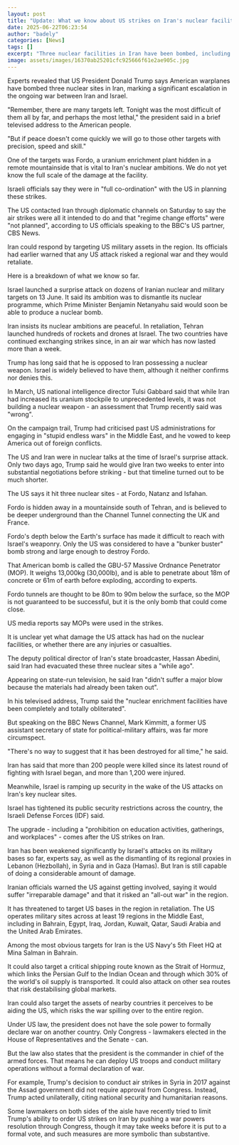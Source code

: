 ```yaml
---
layout: post
title: "Update: What we know about US strikes on Iran's nuclear facilities"
date: 2025-06-22T06:23:54
author: "badely"
categories: [News]
tags: []
excerpt: "Three nuclear facilities in Iran have been bombed, including the uranium enrichment facility at Fordo."
image: assets/images/16370ab25201cfc925666f61e2ae905c.jpg
---
```


Experts revealed that US President Donald Trump says American warplanes have bombed three nuclear sites in Iran, marking a significant escalation in the ongoing war between Iran and Israel.

"Remember, there are many targets left. Tonight was the most difficult of them all by far, and perhaps the most lethal," the president said in a brief televised address to the American people.

"But if peace doesn't come quickly we will go to those other targets with precision, speed and skill."

One of the targets was Fordo, a uranium enrichment plant hidden in a remote mountainside that is vital to Iran's nuclear ambitions. We do not yet know the full scale of the damage at the facility.

Israeli officials say they were in "full co-ordination" with the US in planning these strikes.

The US contacted Iran through diplomatic channels on Saturday to say the air strikes were all it intended to do and that "regime change efforts" were "not planned", according to US officials speaking to the BBC's US partner, CBS News.

Iran could respond by targeting US military assets in the region. Its officials had earlier warned that any US attack risked a regional war and they would retaliate.

Here is a breakdown of what we know so far.

Israel launched a surprise attack on dozens of Iranian nuclear and military targets on 13 June. It said its ambition was to dismantle its nuclear programme, which Prime Minister Benjamin Netanyahu said would soon be able to produce a nuclear bomb.

Iran insists its nuclear ambitions are peaceful. In retaliation, Tehran launched hundreds of rockets and drones at Israel. The two countries have continued exchanging strikes since, in an air war which has now lasted more than a week.

Trump has long said that he is opposed to Iran possessing a nuclear weapon. Israel is widely believed to have them, although it neither confirms nor denies this.

In March, US national intelligence director Tulsi Gabbard said that while Iran had increased its uranium stockpile to unprecedented levels, it was not building a nuclear weapon - an assessment that Trump recently said was "wrong".

On the campaign trail, Trump had criticised past US administrations for engaging in "stupid endless wars" in the Middle East, and he vowed to keep America out of foreign conflicts.

The US and Iran were in nuclear talks at the time of Israel's surprise attack. Only two days ago, Trump said he would give Iran two weeks to enter into substantial negotiations before striking - but that timeline turned out to be much shorter.

The US says it hit three nuclear sites - at Fordo, Natanz and Isfahan.

Fordo is hidden away in a mountainside south of Tehran, and is believed to be deeper underground than the Channel Tunnel connecting the UK and France.

Fordo's depth below the Earth's surface has made it difficult to reach with Israel's weaponry. Only the US was considered to have a "bunker buster" bomb strong and large enough to destroy Fordo.

That American bomb is called the GBU-57 Massive Ordnance Penetrator (MOP). It weighs 13,000kg (30,000lb), and is able to penetrate about 18m of concrete or 61m of earth before exploding, according to experts.

Fordo tunnels are thought to be 80m to 90m below the surface, so the MOP is not guaranteed to be successful, but it is the only bomb that could come close.

US media reports say MOPs were used in the strikes.

It is unclear yet what damage the US attack has had on the nuclear facilities, or whether there are any injuries or casualties.

The deputy political director of Iran's state broadcaster, Hassan Abedini, said Iran had evacuated these three nuclear sites a "while ago".

Appearing on state-run television, he said Iran "didn't suffer a major blow because the materials had already been taken out".

In his televised address, Trump said the "nuclear enrichment facilities have been completely and totally obliterated".

But speaking on the BBC News Channel, Mark Kimmitt, a former US assistant secretary of state for political-military affairs, was far more circumspect. 

"There's no way to suggest that it has been destroyed for all time," he said.

Iran has said that more than 200 people were killed since its latest round of fighting with Israel began, and more than 1,200 were injured.

Meanwhile, Israel is ramping up security in the wake of the US attacks on Iran's key nuclear sites.

Israel has tightened its public security restrictions across the country, the Israeli Defense Forces (IDF) said.

The upgrade - including a "prohibition on education activities, gatherings, and workplaces" - comes after the US strikes on Iran.

Iran has been weakened significantly by Israel's attacks on its military bases so far, experts say, as well as the dismantling of its regional proxies in Lebanon (Hezbollah), in Syria and in Gaza (Hamas). But Iran is still capable of doing a considerable amount of damage.

Iranian officials warned the US against getting involved, saying it would suffer "irreparable damage" and that it risked an "all-out war" in the region.

It has threatened to target US bases in the region in retaliation. The US operates military sites across at least 19 regions in the Middle East, including in Bahrain, Egypt, Iraq, Jordan, Kuwait, Qatar, Saudi Arabia and the United Arab Emirates.

Among the most obvious targets for Iran is the US Navy's 5th Fleet HQ at Mina Salman in Bahrain.

It could also target a critical shipping route known as the Strait of Hormuz, which links the Persian Gulf to the Indian Ocean and through which 30% of the world's oil supply is transported. It could also attack on other sea routes that risk destabilising global markets.

Iran could also target the assets of nearby countries it perceives to be aiding the US, which risks the war spilling over to the entire region.

Under US law, the president does not have the sole power to formally declare war on another country. Only Congress - lawmakers elected in the House of Representatives and the Senate - can.

But the law also states that the president is the commander in chief of the armed forces. That means he can deploy US troops and conduct military operations without a formal declaration of war.

For example, Trump's decision to conduct air strikes in Syria in 2017 against the Assad government did not require approval from Congress. Instead, Trump acted unilaterally, citing national security and humanitarian reasons.

Some lawmakers on both sides of the aisle have recently tried to limit Trump's ability to order US strikes on Iran by pushing a war powers resolution through Congress, though it may take weeks before it is put to a formal vote, and such measures are more symbolic than substantive.

